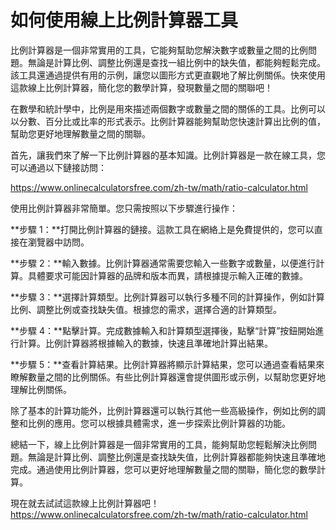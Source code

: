 如何使用線上比例計算器工具
=============

比例計算器是一個非常實用的工具，它能夠幫助您解決數字或數量之間的比例問題。無論是計算比例、調整比例還是查找一組比例中的缺失值，都能夠輕鬆完成。該工具還通過提供有用的示例，讓您以圖形方式更直觀地了解比例關係。快來使用這款線上比例計算器，簡化您的數學計算，發現數量之間的關聯吧！

在數學和統計學中，比例是用來描述兩個數字或數量之間的關係的工具。比例可以以分數、百分比或比率的形式表示。比例計算器能夠幫助您快速計算出比例的值，幫助您更好地理解數量之間的關聯。

首先，讓我們來了解一下比例計算器的基本知識。比例計算器是一款在線工具，您可以通過以下鏈接訪問：

<https://www.onlinecalculatorsfree.com/zh-tw/math/ratio-calculator.html>

使用比例計算器非常簡單。您只需按照以下步驟進行操作：

**步驟 1：**打開比例計算器的鏈接。這款工具在網絡上是免費提供的，您可以直接在瀏覽器中訪問。

**步驟 2：**輸入數據。比例計算器通常需要您輸入一些數字或數量，以便進行計算。具體要求可能因計算器的品牌和版本而異，請根據提示輸入正確的數據。

**步驟 3：**選擇計算類型。比例計算器可以執行多種不同的計算操作，例如計算比例、調整比例或查找缺失值。根據您的需求，選擇合適的計算類型。

**步驟 4：**點擊計算。完成數據輸入和計算類型選擇後，點擊“計算”按鈕開始進行計算。比例計算器將根據輸入的數據，快速且準確地計算出結果。

**步驟 5：**查看計算結果。比例計算器將顯示計算結果，您可以通過查看結果來瞭解數量之間的比例關係。有些比例計算器還會提供圖形或示例，以幫助您更好地理解比例關係。

除了基本的計算功能外，比例計算器還可以執行其他一些高級操作，例如比例的調整和比例的應用。您可以根據具體需求，進一步探索比例計算器的功能。

總結一下，線上比例計算器是一個非常實用的工具，能夠幫助您輕鬆解決比例問題。無論是計算比例、調整比例還是查找缺失值，比例計算器都能夠快速且準確地完成。通過使用比例計算器，您可以更好地理解數量之間的關聯，簡化您的數學計算。

現在就去試試這款線上比例計算器吧！<https://www.onlinecalculatorsfree.com/zh-tw/math/ratio-calculator.html>
